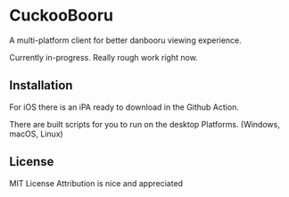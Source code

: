 # CuckooBooru

A multi-platform client for better danbooru viewing experience.

Currently in-progress. Really rough work right now.

## Installation

For iOS there is an iPA ready to download in the Github Action.

There are built scripts for you to run on the desktop Platforms. (Windows, macOS, Linux)

## License

MIT License
Attribution is nice and appreciated
